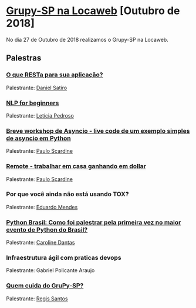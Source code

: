 # [Grupy-SP na Locaweb][0] [Outubro de 2018]

No dia 27 de Outubro de 2018 realizamos o Grupy-SP na Locaweb.


## Palestras

### [O que RESTa para sua aplicação?](https://pt.slideshare.net/DanielSatiro/o-que-resta-para-sua-aplicao)

Palestrante: [Daniel Satiro](https://github.com/danielsatiro)

### [NLP for beginners](https://pt.slideshare.net/LetciaPedroso2/nlp-for-beginners-120883352)

Palestrante: [Letícia Pedroso](https://github.com/leticiaspedroso)

### [Breve workshop de Asyncio - live code de um exemplo simples de asyncio em Python][1]

Palestrante: [Paulo Scardine](https://github.com/scardine)

### [Remote - trabalhar em casa ganhando em dollar][1]

Palestrante: [Paulo Scardine](https://github.com/scardine)

### Por que você ainda não está usando TOX?

Palestrante: [Eduardo Mendes](https://github.com/dunossauro)

### [Python Brasil: Como foi palestrar pela primeira vez no maior evento de Python do Brasil?](https://speakerdeck.com/caaddss/python-brasil-como-foi-apresentar-no-maior-evento-de-python-do-pais)

Palestrante: [Caroline Dantas](https://github.com/caaddss)

### Infraestrutura ágil com praticas devops

Palestrante: Gabriel Policante Araujo

### [Quem cuida do GruPy-SP?](https://slides.com/regissilva/quem-cuida-do-grupy-sp/#/)

Palestrante: [Regis Santos](https://github.com/rg3915)






[0]: https://www.meetup.com/pt-BR/Grupy-SP/events/253991315/
[1]: https://goo.gl/mzK7No